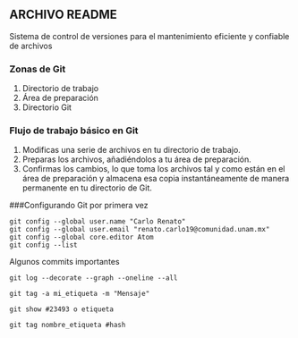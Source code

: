 ## ARCHIVO README
Sistema de control de versiones para el mantenimiento eficiente y confiable de archivos

### Zonas de Git
1. Directorio de trabajo
2. Área de preparación
3. Directorio Git

### Flujo de trabajo básico en Git
1. Modificas una serie de archivos en tu directorio de trabajo.
2. Preparas los archivos, añadiéndolos a tu área de preparación.
3. Confirmas los cambios, lo que toma los archivos tal y como están en el área de preparación y almacena esa copia instantáneamente de manera permanente en tu directorio de Git.

###Configurando Git por primera vez
```
git config --global user.name "Carlo Renato"
git config --global user.email "renato.carlo19@comunidad.unam.mx"
git config --global core.editor Atom
git config --list
```

Algunos commits importantes

`git log --decorate --graph --oneline --all`

`git tag -a mi_etiqueta -m "Mensaje"`

`git show #23493 o etiqueta`

`git tag nombre_etiqueta #hash`
